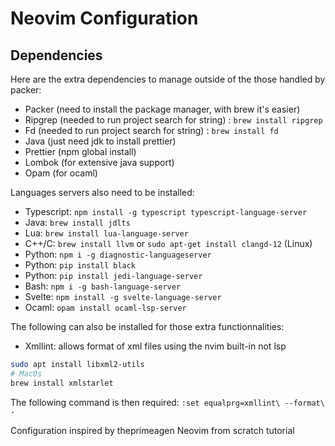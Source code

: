 # Neovim Configuration

## Dependencies
Here are the extra dependencies to manage outside of the those handled by packer: 
+ Packer (need to install the package manager, with brew it's easier)
+ Ripgrep (needed to run project search for string) : `brew install ripgrep`
+ Fd (needed to run project search for string) : `brew install fd`
+ Java (just need jdk to install prettier)
+ Prettier (npm global install)
+ Lombok (for extensive java support)
+ Opam (for ocaml)

Languages servers also need to be installed:
+ Typescript: `npm install -g typescript typescript-language-server`
+ Java: `brew install jdlts`
+ Lua: `brew install lua-language-server`
+ C++/C: `brew install llvm` or `sudo apt-get install clangd-12` (Linux)
+ Python: `npm i -g diagnostic-languageserver`
+ Python: `pip install black`
+ Python: `pip install jedi-language-server`
+ Bash: `npm i -g bash-language-server`
+ Svelte: `npm install -g svelte-language-server`
+ Ocaml: `opam install ocaml-lsp-server`

The following can also be installed for those extra functionnalities:
+ Xmllint: allows format of xml files using the nvim built-in not lsp
```bash
sudo apt install libxml2-utils
# MacOs
brew install xmlstarlet
```
The following command is then required: `:set equalprg=xmllint\ --format\ -`


Configuration inspired by theprimeagen Neovim from scratch tutorial
